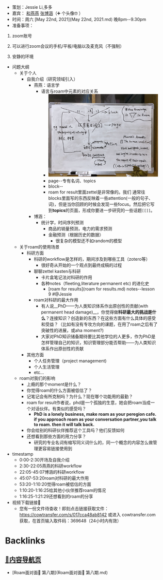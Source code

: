 - 策划：Jessie Li,多多
- 嘉宾： [和燕燕](和燕燕.md) [张博涵](张博涵.md)（➕ 个头像🤓  ）
- 时间：周六 [May 22nd, 2021](May 22nd, 2021.md) 晚8pm--9.30pm
- 准备事项：
    
1. zoom账号
    
2. 可以进行zoom会议的手机/平板/电脑以及麦克风（不强制）
    
3. 安静的环境
- 问题大纲
    - 关于个人
        - 自我介绍（研究领域引入）
            - 燕燕：语言学
                - 语言与roam中元素的对应关系
                    - ![](../images/A5bZgAzk_S.png?)
                    - page--专有名词、topics
                    - block--
                    - roam for result里面zettel是非常像的。我们 通常往blocks里面写的东西反映着一些attention(一般的句子、词)，但是当你回顾的时候会发现一些focus。然后把它写到**topics**的页面，形成你要进一步研究的一些话题`[[]]`。
            - 博涵：
                - 统计学，时间序列预测
                    - 商品的销量预测，电力的需求预测
                    - 金融预测（根据历史的数据）
                        - 很复杂的模型还不如random的模型
    - 关于roam的使用场景
        - 科研方面
            - 科研的workflow是怎样的，期间涉及到哪些工具（zotero等）
                - 很好奇从开始的一个观点到最终成稿的过程
            - 聊聊zettel kasten与科研
                - 卡片盒笔记法对科研的作用
                - 各种notes（fleeting,literature permanent etc) 的进化史
                    - [roam for results](roam for results.md) notes--lesson 9 #@Jessie
            - roam对科研的最大作用
                - 有人说__PhD——为人类知识体系作出原创性的贡献(with permanent head damage)__，你觉得做**科研最大的挑战是什么**？连接知识？创造新的东西？在这些方面有什么具体的感受和受益？（比如有没有专攻方向的课题，在用了roam之后有了突破性的进展，或aha moment?)
                - 大家对PhD知识储备期待要比其他学位的人更多，作为PhD是怎样管理自己的知识，知识管理部分能否帮助——为人类知识体系作出原创性的贡献
        - 其他方面
            - 个人任务管理（project management)
            - 个人生活管理
            - etc...
    - roam对我们的影响
        - 上瘾的那个moment是什么？
        - 你觉得roam的什么方面被低估了？
        - 记笔记会有所克制吗？为什么？现在哪个功能用的最勤？
        - roam for result作者说，phd是一个孤独的生意，她会把roam当成一个对话伙伴。有类似的感受吗？
            - __PhD is a lonely business, make roam as your peregion cafe. if you approach roam as your conversation partner,you talk to roam. then it will talk back.__
        - 你会给别的科研伙伴推荐这个工具吗？他们反馈如何
        - 还想看到那些方面的用力分享？
            - 研究的专业名词有缩写同义词什么的，同一个概念的内容怎么做管理更容易链接使用到
- timestamp
    - 0:00-2:30开场及自我介绍
    - 2:30-22:05燕燕的科研workflow
    - 22:05-45:07博涵的科研workflow
    - 45:07-53:20roam对科研的最大作用
    - 53:20-1:10:20觉得roam被低估的方面
    - 1:10:20-1:16:25给其他小伙伴推荐roam的情况
    - 1:16:25-1:21:29还想看到的roam的分享
- 视频下载链接🔗
    - 您有一份文件待查收！即刻点击链接获取文件：https://cowtransfer.com/s/017cca48ab8142 或进入 cowtransfer.com 获取，在首页输入取件码：369648（24小时内有效）

# Backlinks
## [🎈内容导航页](🎈内容导航页.md)
- [Roam面对面🍜 第八期](Roam面对面🍜 第八期.md)

